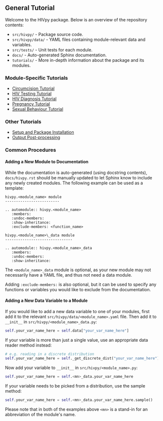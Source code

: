 ## General Tutorial

Welcome to the HIVpy package. Below is an overview of the repository contents:

- `src/hivpy/` - Package source code.
- `src/hivpy/data/` - YAML files containing module-relevant data and variables.
- `src/tests/` - Unit tests for each module.
- `docs/` - Auto-generated Sphinx documentation.
- `tutorials/` - More in-depth information about the package and its modules.

### Module-Specific Tutorials

- [Circumcision Tutorial](circumcision.md)
- [HIV Testing Tutorial](hiv_testing.md)
- [HIV Diagnosis Tutorial](hiv_diagnosis.md)
- [Pregnancy Tutorial](pregnancy.md)
- [Sexual Behaviour Tutorial](sexual_behaviour.md)

### Other Tutorials

- [Setup and Package Installation](setup.md)
- [Output Post-processing](post_processing.md)

### Common Procedures

#### Adding a New Module to Documentation

While the documentation is auto-generated (using docstring contents), `docs/hivpy.rst` should be manually updated to let Sphinx know to include any newly created modules. The following example can be used as a template:
```
hivpy.<module_name> module
-------------------------

.. automodule:: hivpy.<module_name>
   :members:
   :undoc-members:
   :show-inheritance:
   :exclude-members: <function_name>

hivpy.<module_name>\_data module
-------------------------------

.. automodule:: hivpy.<module_name>_data
   :members:
   :undoc-members:
   :show-inheritance:
```
The `<module_name>_data` module is optional, as your new module may not necessarily have a YAML file, and thus not need a data module.

Adding `:exclude-members:` is also optional, but it can be used to specify any functions or variables you would like to exclude from the documentation.

#### Adding a New Data Variable to a Module

If you would like to add a new data variable to one of your modules, first add it to the relevant `src/hivpy/data/<module_name>.yaml` file. Then add it to `__init__` in `src/hivpy/<module_name>_data.py`:
```python
self.your_var_name_here = self.data["your_var_name_here"]
```
If your variable is more than just a single value, use an appropriate data reader method instead:
```python
# e.g. reading in a discrete distribution
self.your_var_name_here = self._get_discrete_dist("your_var_name_here")
```
Now add your variable to `__init__` in `src/hivpy/<module_name>.py`:
```python
self.your_var_name_here = self.<mn>_data.your_var_name_here
```
If your variable needs to be picked from a distribution, use the sample method:
```python
self.your_var_name_here = self.<mn>_data.your_var_name_here.sample()
```
Please note that in both of the examples above `<mn>` is a stand-in for an abbreviation of the module's name.
